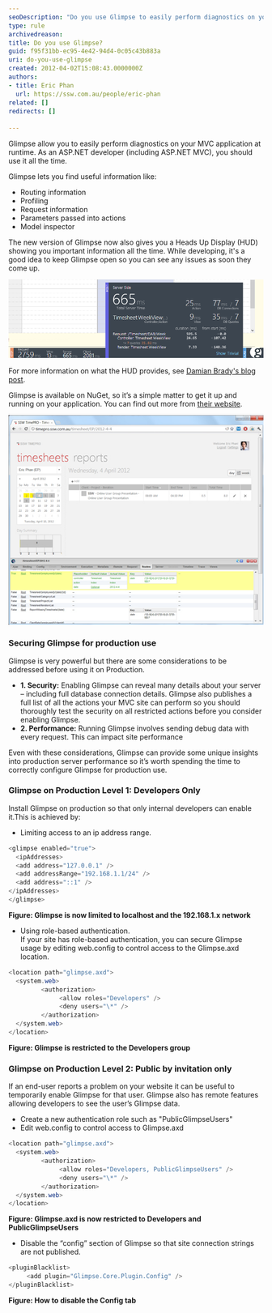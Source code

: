 ```yaml
---
seoDescription: "Do you use Glimpse to easily perform diagnostics on your MVC application at runtime and gain valuable insights into routing information, profiling, request details, and more?"
type: rule
archivedreason: 
title: Do you use Glimpse?
guid: f95f31bb-ec95-4e42-94d4-0c05c43b883a
uri: do-you-use-glimpse
created: 2012-04-02T15:08:43.0000000Z
authors:
- title: Eric Phan
  url: https://ssw.com.au/people/eric-phan
related: []
redirects: []

---
```


Glimpse allow you to easily perform diagnostics on your MVC application at runtime.
As an ASP.NET developer (including ASP.NET MVC), you should use it all the time.

<!--endintro-->

Glimpse lets you find useful information like:

* Routing information
* Profiling
* Request information
* Parameters passed into actions
* Model inspector

The new version of Glimpse now also gives you a Heads Up Display (HUD) showing you important information all the time.  While developing, it's a good idea to keep Glimpse open so you can see any issues as soon they come up.

![Figure: The new Glimpse Heads Up Display](GlimpseHeadsUpDisplay.png)

For more information on what the HUD provides, see [Damian Brady's blog post](http://blog.damianbrady.com.au/2013/06/12/glimpse-heads-up-display-released).

Glimpse is available on NuGet, so it’s a simple matter to get it up and running on your application. You can find out more from [their website](https://github.com/glimpse/glimpse).

![Figure: Glimpse in action - We can see which routes were chosen for this page, and the parameters used by the controller](glimpse.png)

### Securing Glimpse for production use

Glimpse is very powerful but there are some considerations to be addressed before using it on Production.

* **1. Security:** Enabling Glimpse can reveal many details about your server – including full database connection details. Glimpse also publishes a full list of all the actions your MVC site can perform so you should thoroughly test the security on all restricted actions before you consider enabling Glimpse.
* **2. Performance:** Running Glimpse involves sending debug data with every request. This can impact site performance

Even with these considerations, Glimpse can provide some unique insights into production server performance so it’s worth spending the time to correctly configure Glimpse for production use.

### Glimpse on Production Level 1: Developers Only

Install Glimpse on production so that only internal developers can enable it.This is achieved by:

* Limiting access to an ip address range.

```cs
<glimpse enabled="true">
  <ipAddresses>
  <add address="127.0.0.1" />
  <add addressRange="192.168.1.1/24" />
  <add address="::1" />
</ipAddresses>
</glimpse>
```

**Figure: Glimpse is now limited to localhost and the 192.168.1.x network**

* Using role-based authentication.  
If your site has role-based authentication, you can secure Glimpse usage by editing web.config to control access to the Glimpse.axd location.

```cs
<location path="glimpse.axd">
  <system.web>
         <authorization>
              <allow roles="Developers" />
              <deny users="\*" />
         </authorization>
  </system.web>
</location>
```

**Figure: Glimpse is restricted to the Developers group**

### Glimpse on Production Level 2: Public by invitation only

If an end-user reports a problem on your website it can be useful to temporarily enable Glimpse for that user. Glimpse also has remote features allowing developers to see the user’s Glimpse data.

* Create a new authentication role such as "PublicGlimpseUsers"
* Edit web.config to control access to Glimpse.axd

```cs
<location path="glimpse.axd">
  <system.web>
         <authorization>
              <allow roles="Developers, PublicGlimpseUsers" />
              <deny users="\*" />
         </authorization>
  </system.web>
</location>
```

**Figure: Glimpse.axd is now restricted to Developers  and PublicGlimpseUsers**

* Disable the “config” section of Glimpse so that site connection strings are not published.

```cs
<pluginBlacklist>
     <add plugin="Glimpse.Core.Plugin.Config" />
</pluginBlacklist>
```

**Figure: How to disable the Config tab**

